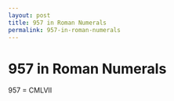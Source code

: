 ```yaml
---
layout: post
title: 957 in Roman Numerals
permalink: 957-in-roman-numerals
---
```


# 957 in Roman Numerals

957 = CMLVII
